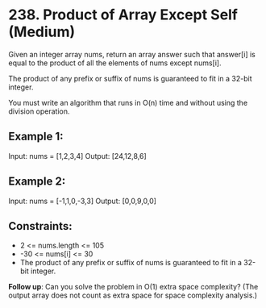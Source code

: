 # 238. Product of Array Except Self (Medium)

Given an integer array nums, return an array answer such that answer[i] is equal to the product of all the elements of nums except nums[i].

The product of any prefix or suffix of nums is guaranteed to fit in a 32-bit integer.

You must write an algorithm that runs in O(n) time and without using the division operation.

## Example 1:

Input: nums = [1,2,3,4]
Output: [24,12,8,6]

## Example 2:

Input: nums = [-1,1,0,-3,3]
Output: [0,0,9,0,0]

## Constraints:

- 2 <= nums.length <= 105
- -30 <= nums[i] <= 30
- The product of any prefix or suffix of nums is guaranteed to fit in a 32-bit integer.

**Follow up**: Can you solve the problem in O(1) extra space complexity? (The output array does not count as extra space for space complexity analysis.)
